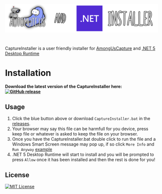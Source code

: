<a href="https://automute.us">
<img alt="Banner" src="https://github.com/wolfhound905/captureinstaller/blob/main/banner.png">
</a>

# 

CaptureInstaller is a user friendly installer for [AmongUsCapture](https://github.com/denverquane/amonguscapture) and [.NET 5 Desktop Runtime](https://dotnet.microsoft.com/download/dotnet/5.0#runtime-desktop-5.0.1) 

# Installation

<h4>Download the latest version of the CaptureInstaller here:
<a href="https://github.com/Wolfhound905/CaptureInstaller/releases/latest/download/CaptureInstaller.bat" target="_blank">
<img alt="GitHub release" src="https://img.shields.io/github/v/release/wolfhound905/captureinstaller">
</a></h4>

## Usage

1. Click the blue button above or download `CaptureInstaller.bat` in the [releases](https://github.com/Wolfhound905/CaptureInstaller/releases/latest/).
2. Your browser may say this file can be harmfull for you device, press keep file or whatever is asked to keep the file on your browser.
3. Once you have the CaptureInstaller.bat double click to run the file and a Windows Smart Screen message may pop up, if so click `More Info` and `Run Anyway` [example](https://media.discordapp.net/attachments/780435741650059268/798023233186168863/smartscreen.png)
4. .NET 5 Desktop Runtime will start to install and you will be prompted to press `Allow` once it has been installed and then the rest is done for you!




## License
<a href="https://github.com/Wolfhound905/CaptureInstaller/blob/main/LICENSE"><img width=90 src="https://upload.wikimedia.org/wikipedia/commons/0/0c/MIT_logo.svg" alt="MIT License"></a>

 
